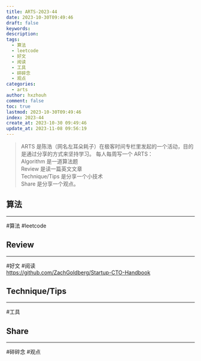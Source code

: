 ```yaml
---
title: ARTS-2023-44
date: 2023-10-30T09:49:46
draft: false
keywords: 
description: 
tags:
  - 算法
  - leetcode
  - 好文
  - 阅读
  - 工具
  - 碎碎念
  - 观点
categories:
  - arts
author: hxzhouh
comment: false
toc: true
lastmod: 2023-10-30T09:49:46
index: 2023-44
create_at: 2023-10-30 09:49:46
update_at: 2023-11-08 09:56:19
---
```


>ARTS 是陈浩（网名左耳朵耗子）在极客时间专栏里发起的一个活动，目的是通过分享的方式来坚持学习。 每人每周写一个 ARTS：  
>	Algorithm 是一道算法题  
>	Review 是读一篇英文文章  
>	Technique/Tips 是分享一个小技术  
>	Share 是分享一个观点。

<!-- more -->

## 算法
---
#算法 #leetcode


## Review
---
#好文 #阅读  
https://github.com/ZachGoldberg/Startup-CTO-Handbook  

## Technique/Tips
---
#工具  

## Share
---
#碎碎念 #观点

